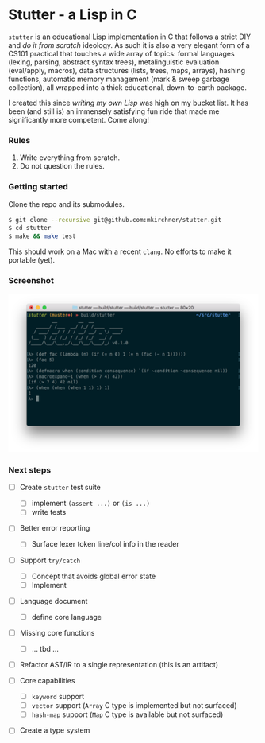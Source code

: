 Stutter - a Lisp in C
=====================

`stutter` is an educational Lisp implementation in C that follows a strict
DIY and *do it from scratch* ideology. As such it is also a very elegant
form of a CS101 practical that touches a wide array of topics: formal languages
(lexing, parsing, abstract syntax trees), metalinguistic evaluation
(eval/apply, macros), data structures (lists, trees, maps, arrays), hashing
functions, automatic memory management (mark & sweep garbage collection), all
wrapped into a thick educational, down-to-earth package.

I created this since *writing my own Lisp* was high on my bucket list. It has
been (and still is) an immensely satisfying fun ride that made me significantly
more competent. Come along!


### Rules

1. Write everything from scratch.
2. Do not question the rules.

### Getting started

Clone the repo and its submodules.

```bash
$ git clone --recursive git@github.com:mkirchner/stutter.git
$ cd stutter
$ make && make test
```

This should work on a Mac with a recent `clang`. No efforts to make it portable
(yet).

### Screenshot

![screenshot](doc/screenshot.png)

### Next steps

- [ ] Create `stutter` test suite
  - [ ] implement `(assert ...)` or `(is ...)`
  - [ ] write tests
- [ ] Better error reporting
  - [ ] Surface lexer token line/col info in the reader
- [ ] Support `try/catch`
  - [ ] Concept that avoids global error state
  - [ ] Implement
- [ ] Language document
  - [ ] define core language
- [ ] Missing core functions
  - [ ] ... tbd ...
- [ ] Refactor AST/IR to a single representation (this is an artifact)
- [ ] Core capabilities
  - [ ] `keyword` support
  - [ ] `vector` support (`Array` C type is implemented but not surfaced)
  - [ ] `hash-map` support (`Map` C type is available but not surfaced)
- [ ] Create a type system

